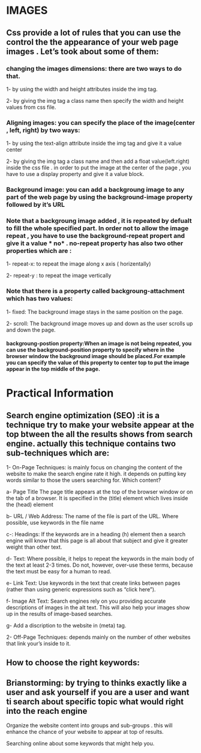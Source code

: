 # IMAGES
## Css provide a lot of rules that you can use the control the the appearance of your web page images . Let’s took about some of them:

### changing the images dimensions: there are two ways to do that.
1- by using the width and height attributes inside the img tag.

2- by giving the img tag a class name then specify the width and height values from css file.

### Aligning images: you can specify the place of the image(center , left, right) by two ways:
1- by using the text-align attribute inside the img tag and give it a value center

2- by giving the img tag a class name and then add a float value(left.right) inside the css file . in order to put the image at the center of the page , you have to use a display property and give it a value block.

### Background image: you can add a backgroung image to any part of the web page by using the background-image property followed by it’s URL
### Note that a backgroung image added , it is repeated by defualt to fill the whole specified part. In order not to allow the image repeat , you have to use the background-repeat propert and give it a value * no* . no-repeat property has also two other properties which are :
1- repeat-x: to repeat the image along x axis ( horizentally)

2- repeat-y : to repeat the image vertically

### Note that there is a property called backgroung-attachment which has two values:
1- fixed: The background image stays in the same position on the page.

2- scroll: The background image moves up and down as the user scrolls up and down the page.

#### backgroung-postion property:When an image is not being repeated, you can use the background-position property to specify where in the browser window the background image should be placed.For example you can specify the value of this property to center top to put the image appear in the top middle of the page.

# Practical Information
## Search engine optimization (SEO) :it is a technique try to make your website appear at the top btween the all the results shows from search  engine. actually this technique contains two sub-techniques which are:
1- On-Page Techniques: is mainly focus on changing the content of the website to make the search engine rate it high. it depends on putting key words similar to those the users searching for. Which content?

a- Page Title The page title appears at the top of the browser window or on the tab of a browser. It is specified in the (title) element which lives inside the (head) element

b- URL / Web Address: The name of the file is part of the URL. Where possible, use keywords in the file name

c-: Headings: If the keywords are in a heading (h) element then a search engine will know that this page is all about that subject and give it greater weight than other text.

d- Text: Where possible, it helps to repeat the keywords in the main body of the text at least 2-3 times. Do not, however, over-use these terms, because the text must be easy for a human to read.

e- Link Text: Use keywords in the text that create links between pages (rather than using generic expressions such as “click here”).

f- Image Alt Text: Search engines rely on you providing accurate descriptions of images in the alt text. This will also help your images show up in the results of image-based searches.

g- Add a discription to the website in (meta) tag.

2- Off-Page Techniques: depends mainly on the number of other websites that link your’s inside to it.

## How to choose the right keywords:
## Brianstorming: by trying to thinks exactly like a user and ask yourself if you are a user and want ti search about specific topic what would right into the reach engine

Organize the website content into groups and sub-groups . this will enhance the chance of your website to appear at top of results.

Searching online about some keywords that might help you.

 